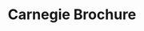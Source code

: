 ---
ee_id: '2209'
site: '1'
type: '2'
url: 2012-150-carnegie-brochure
title: Carnegie Brochure
year: '2012'
display_year: '2012'
medium: Booklet
dims:
pitch:
ps: "<p>​Brochure made for a show at the Carnegie Museum. Unknown edition. Not for
  sale or available outside of the show.&nbsp;"
live_url:
related:
youtube:
related_code:
imgs: carnegie-brochure-booklet-2012-150-full-1-database-ih.jpg
subheading:
download:
add_credit:
add_credits:
commission:
layout: things-i-made
---
